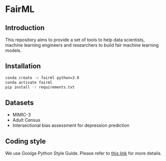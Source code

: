 # FairML

## Introduction

This repository aims to provide a set of tools to help data scientists, machine learning engineers and researchers to build fair machine learning models.

## Installation

```bash
conda create -n fairml python=3.9
conda activate fairml
pip install -r requirements.txt
```

## Datasets

- MIMIC-3
- Adult Census
- Intersectional bias assessment for depression prediction

## Coding style

We use Goolge Python Style Guide. Please refer to [this link](https://google.github.io/styleguide/pyguide.html) for more details.
